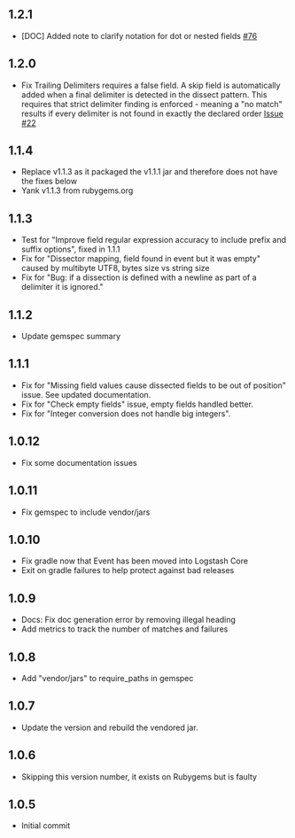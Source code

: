 ## 1.2.1
 - [DOC] Added note to clarify notation for dot or nested fields [#76](https://github.com/logstash-plugins/logstash-filter-dissect/pull/76)

## 1.2.0
  - Fix Trailing Delimiters requires a false field. A skip field is
  automatically added when a final delimiter is detected in the dissect pattern.
  This requires that strict delimiter finding is enforced  - meaning a "no match"
  results if every delimiter is not found in exactly the declared order
  [Issue #22](https://github.com/logstash-plugins/logstash-filter-dissect/issues/22)

## 1.1.4
  - Replace v1.1.3 as it packaged the v1.1.1 jar and therefore does not have the fixes below
  - Yank v1.1.3 from rubygems.org

## 1.1.3
  - Test for "Improve field regular expression accuracy to include prefix and suffix options", fixed in 1.1.1
  - Fix for "Dissector mapping, field found in event but it was empty" caused by multibyte UTF8, bytes size vs string size
  - Fix for "Bug: if a dissection is defined with a newline as part of a delimiter it is ignored."

## 1.1.2
  - Update gemspec summary

## 1.1.1
  - Fix for "Missing field values cause dissected fields to be out of position" issue. See updated documentation.
  - Fix for "Check empty fields" issue, empty fields handled better.
  - Fix for "Integer conversion does not handle big integers".
  
## 1.0.12
  - Fix some documentation issues

## 1.0.11
 - Fix gemspec to include vendor/jars

## 1.0.10
 - Fix gradle now that Event has been moved into Logstash Core
 - Exit on gradle failures to help protect against bad releases 

## 1.0.9
 - Docs: Fix doc generation error by removing illegal heading
 - Add metrics to track the number of matches and failures

## 1.0.8
 - Add "vendor/jars" to require_paths in gemspec

## 1.0.7
 - Update the version and rebuild the vendored jar.

## 1.0.6
 - Skipping this version number, it exists on Rubygems but is faulty

## 1.0.5
 - Initial commit
